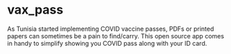 # vax_pass

As Tunisia started implementing COVID vaccine passes, PDFs or printed papers can sometimes be a pain to find/carry. This open source app comes in handy to simplify showing you COVID pass along with your ID card.